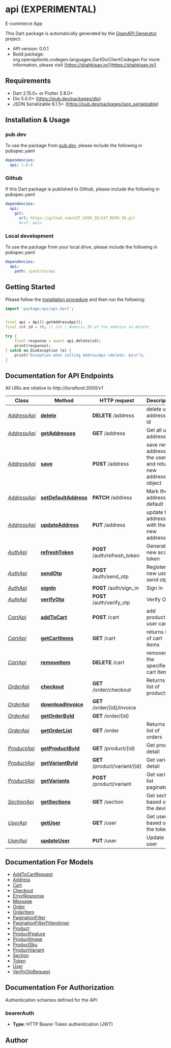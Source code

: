 # api (EXPERIMENTAL)
E-commerce App

This Dart package is automatically generated by the [OpenAPI Generator](https://openapi-generator.tech) project:

- API version: 0.0.1
- Build package: org.openapitools.codegen.languages.DartDioClientCodegen
For more information, please visit [https://shahkisan.in/](https://shahkisan.in/)

## Requirements

* Dart 2.15.0+ or Flutter 2.8.0+
* Dio 5.0.0+ (https://pub.dev/packages/dio)
* JSON Serializable 6.1.5+ (https://pub.dev/packages/json_serializable)

## Installation & Usage

### pub.dev
To use the package from [pub.dev](https://pub.dev), please include the following in pubspec.yaml
```yaml
dependencies:
  api: 1.0.0
```

### Github
If this Dart package is published to Github, please include the following in pubspec.yaml
```yaml
dependencies:
  api:
    git:
      url: https://github.com/GIT_USER_ID/GIT_REPO_ID.git
      #ref: main
```

### Local development
To use the package from your local drive, please include the following in pubspec.yaml
```yaml
dependencies:
  api:
    path: /path/to/api
```

## Getting Started

Please follow the [installation procedure](#installation--usage) and then run the following:

```dart
import 'package:api/api.dart';


final api = Api().getAddressApi();
final int id = 56; // int | Numeric ID of the address to delete

try {
    final response = await api.delete(id);
    print(response);
} catch on DioException (e) {
    print("Exception when calling AddressApi->delete: $e\n");
}

```

## Documentation for API Endpoints

All URIs are relative to *http://localhost:3000/v1*

Class | Method | HTTP request | Description
------------ | ------------- | ------------- | -------------
[*AddressApi*](doc/AddressApi.md) | [**delete**](doc/AddressApi.md#delete) | **DELETE** /address | delete user address by id
[*AddressApi*](doc/AddressApi.md) | [**getAddresses**](doc/AddressApi.md#getaddresses) | **GET** /address | Get all user addresses
[*AddressApi*](doc/AddressApi.md) | [**save**](doc/AddressApi.md#save) | **POST** /address | save new address for the user and return new address object
[*AddressApi*](doc/AddressApi.md) | [**setDefaultAddress**](doc/AddressApi.md#setdefaultaddress) | **PATCH** /address | Mark the address as default
[*AddressApi*](doc/AddressApi.md) | [**updateAddress**](doc/AddressApi.md#updateaddress) | **PUT** /address | update the address with the new address
[*AuthApi*](doc/AuthApi.md) | [**refreshToken**](doc/AuthApi.md#refreshtoken) | **POST** /auth/refresh_token | Generate new access token
[*AuthApi*](doc/AuthApi.md) | [**sendOtp**](doc/AuthApi.md#sendotp) | **POST** /auth/send_otp | Register new user &amp; send otp
[*AuthApi*](doc/AuthApi.md) | [**signIn**](doc/AuthApi.md#signin) | **POST** /auth/sign_in | Sign In
[*AuthApi*](doc/AuthApi.md) | [**verifyOtp**](doc/AuthApi.md#verifyotp) | **POST** /auth/verify_otp | Verify OTP
[*CartApi*](doc/CartApi.md) | [**addToCart**](doc/CartApi.md#addtocart) | **POST** /cart | add product to user cart
[*CartApi*](doc/CartApi.md) | [**getCartItems**](doc/CartApi.md#getcartitems) | **GET** /cart | returns list of cart items
[*CartApi*](doc/CartApi.md) | [**removeItem**](doc/CartApi.md#removeitem) | **DELETE** /cart | removes the specified cart item
[*OrderApi*](doc/OrderApi.md) | [**checkout**](doc/OrderApi.md#checkout) | **GET** /order/checkout | Returns a list of products
[*OrderApi*](doc/OrderApi.md) | [**downloadInvoice**](doc/OrderApi.md#downloadinvoice) | **GET** /order/{id}/invoice | 
[*OrderApi*](doc/OrderApi.md) | [**getOrderById**](doc/OrderApi.md#getorderbyid) | **GET** /order/{id} | 
[*OrderApi*](doc/OrderApi.md) | [**getOrderList**](doc/OrderApi.md#getorderlist) | **GET** /order | Returns a list of orders
[*ProductApi*](doc/ProductApi.md) | [**getProductById**](doc/ProductApi.md#getproductbyid) | **GET** /product/{id} | Get product detail
[*ProductApi*](doc/ProductApi.md) | [**getVariantById**](doc/ProductApi.md#getvariantbyid) | **GET** /product/variant/{id} | Get variant detail
[*ProductApi*](doc/ProductApi.md) | [**getVariants**](doc/ProductApi.md#getvariants) | **POST** /product/variant | Get variant list paginated
[*SectionApi*](doc/SectionApi.md) | [**getSections**](doc/SectionApi.md#getsections) | **GET** /section | Get section based on the device
[*UserApi*](doc/UserApi.md) | [**getUser**](doc/UserApi.md#getuser) | **GET** /user | Get user based on the token
[*UserApi*](doc/UserApi.md) | [**updateUser**](doc/UserApi.md#updateuser) | **PUT** /user | Update user


## Documentation For Models

 - [AddToCartRequest](doc/AddToCartRequest.md)
 - [Address](doc/Address.md)
 - [Cart](doc/Cart.md)
 - [Checkout](doc/Checkout.md)
 - [ErrorResponse](doc/ErrorResponse.md)
 - [Message](doc/Message.md)
 - [Order](doc/Order.md)
 - [OrderItem](doc/OrderItem.md)
 - [PaginationFilter](doc/PaginationFilter.md)
 - [PaginationFilterFiltersInner](doc/PaginationFilterFiltersInner.md)
 - [Product](doc/Product.md)
 - [ProductFeature](doc/ProductFeature.md)
 - [ProductImage](doc/ProductImage.md)
 - [ProductSku](doc/ProductSku.md)
 - [ProductVariant](doc/ProductVariant.md)
 - [Section](doc/Section.md)
 - [Token](doc/Token.md)
 - [User](doc/User.md)
 - [VerifyOtpRequest](doc/VerifyOtpRequest.md)


## Documentation For Authorization


Authentication schemes defined for the API:
### bearerAuth

- **Type**: HTTP Bearer Token authentication (JWT)


## Author



